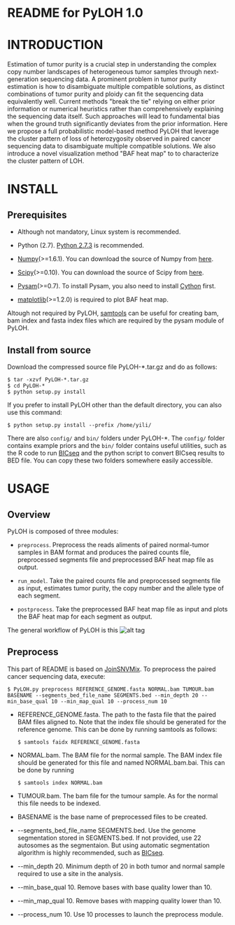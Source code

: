 README for PyLOH 1.0
======================


INTRODUCTION
============

Estimation of tumor purity is a crucial step in understanding 
the complex copy number landscapes of heterogeneous tumor 
samples through next-generation sequencing data. A prominent 
problem in tumor purity estimation is how to disambiguate 
multiple compatible solutions, as distinct combinations of 
tumor purity and ploidy can fit the sequencing data equivalently
well. Current methods "break the tie" relying on either prior 
information or numerical heuristics rather than comprehensively 
explaining the sequencing data itself. Such approaches will 
lead to fundamental bias when the ground truth significantly
deviates from the prior information. Here we propose a full
probabilistic model-based method PyLOH that leverage the 
cluster pattern of loss of heterozygosity observed in paired
cancer sequencing data to disambiguate multiple compatible
solutions. We also introduce a novel visualization method 
"BAF heat map" to to characterize the cluster pattern of LOH.



INSTALL
=======

Prerequisites
-------------
* Although not mandatory, Linux system is recommended.

* Python (2.7). [Python 2.7.3](http://www.python.org/download/releases/2.7.3/) is recommended.

* [Numpy](http://www.numpy.org/)(>=1.6.1). You can download the source of Numpy from [here](http://sourceforge.net/projects/numpy/files/).

* [Scipy](http://www.scipy.org/)(>=0.10). You can download the source of Scipy from [here](http://sourceforge.net/projects/scipy/files/).

* [Pysam](https://code.google.com/p/pysam/)(>=0.7). To install Pysam, you also need to install [Cython](http://cython.org/) first. 

* [matplotlib](http://matplotlib.org/)(>=1.2.0) is required to plot BAF heat map.


Altough not required by PyLOH, [samtools](http://samtools.sourceforge.net/) can be useful for creating bam, bam index and fasta index 
files which are required by the pysam module of PyLOH. 

Install from source
-------------------
Download the compressed source file PyLOH-*.tar.gz and do as follows:

```
$ tar -xzvf PyLOH-*.tar.gz
$ cd PyLOH-*
$ python setup.py install
```

If you prefer to install PyLOH other than the default directory, you can also use this command:
```
$ python setup.py install --prefix /home/yili/
```

There are also `config/` and `bin/` folders under PyLOH-*. The `config/` folder contains example priors and the `bin/` folder contains 
useful utilities, such as the R code to run [BICseq](http://compbio.med.harvard.edu/Supplements/PNAS11.html) and the python script to 
convert BICseq results to BED file. You can copy these two folders somewhere easily accessible.



USAGE
=====

Overview
--------

PyLOH is composed of three modules: 
* `preprocess`. Preprocess the reads aliments of paired normal-tumor samples in BAM format and produces the paired counts file, 
preprocessed segments file and preprocessed BAF heat map file as output.
 
* `run_model`. Take the paired counts file and preprocessed segments file as input, estimates tumor purity, the copy number and the
allele type of each segment.

* `postprocess`. Take the preprocessed BAF heat map file as input and plots the BAF heat map for each segment as output.

The general workflow of PyLOH is this
![alt tag](https://github.com/uci-cbcl/PyLOH/blob/gh-pages/images/workflow.png?raw=true)

Preprocess
----------
This part of README is based on [JoinSNVMix](https://code.google.com/p/joint-snv-mix/wiki/runningOld). To preprocess the paired 
cancer sequencing data, execute:
```
$ PyLOH.py preprocess REFERENCE_GENOME.fasta NORMAL.bam TUMOUR.bam BASENAME --segments_bed_file_name SEGMENTS.bed --min_depth 20 --min_base_qual 10 --min_map_qual 10 --process_num 10
```

* REFERENCE_GENOME.fasta. The path to the fasta file that the paired BAM files aligned to. Note that the index file should be generated 
for the reference genome. This can be done by running samtools as follows:

  `$ samtools faidx REFERENCE_GENOME.fasta`

* NORMAL.bam. The BAM file for the normal sample. The BAM index file should be generated for this file and named NORMAL.bam.bai. This can
be done by running

  `$ samtools index NORMAL.bam`

* TUMOUR.bam. The bam file for the tumour sample. As for the normal this file needs to be indexed.

* BASENAME is the base name of preprocessed files to be created.

* --segments_bed_file_name SEGMENTS.bed. Use the genome segmentation stored in SEGMENTS.bed. If not provided, use 22 autosomes as the 
segmentaion. But using automatic segmentation algorithm is highly recommended, such as [BICseq](http://compbio.med.harvard.edu/Supplements/PNAS11.html).

* --min_depth 20. Minimum depth of 20 in both tumor and normal sample required to use a site in the analysis.

* --min_base_qual 10. Remove bases with base quality lower than 10.

* --min_map_qual 10. Remove bases with mapping quality lower than 10.

* --process_num 10. Use 10 processes to launch the preprocess module.
